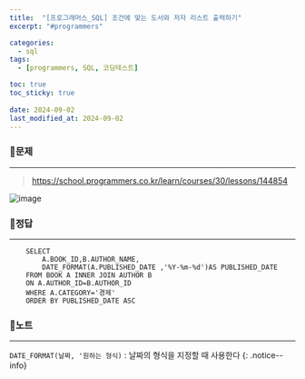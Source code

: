 ```yaml
---
title:  "[프로그래머스_SQL] 조건에 맞는 도서와 저자 리스트 출력하기"
excerpt: "#programmers"

categories:
  - sql
tags:
  - [programmers, SQL, 코딩테스트]

toc: true
toc_sticky: true
 
date: 2024-09-02
last_modified_at: 2024-09-02
---
```


### 📜문제
-----
> <https://school.programmers.co.kr/learn/courses/30/lessons/144854>  

![image](https://github.com/user-attachments/assets/502c070f-6523-4f91-bc96-983bd9fc3042)
  

### 📜정답
-----
```
    SELECT 
        A.BOOK_ID,B.AUTHOR_NAME,
        DATE_FORMAT(A.PUBLISHED_DATE ,'%Y-%m-%d')AS PUBLISHED_DATE
    FROM BOOK A INNER JOIN AUTHOR B
    ON A.AUTHOR_ID=B.AUTHOR_ID
    WHERE A.CATEGORY='경제' 
    ORDER BY PUBLISHED_DATE ASC
```  

### 📜노트
-----
`DATE_FORMAT(날짜, '원하는 형식)` : 날짜의 형식을 지정할 때 사용한다
{: .notice--info} 
